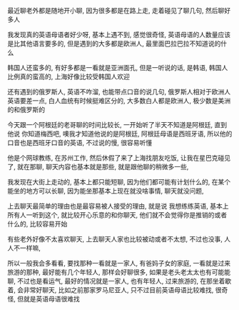 最近聊老外都是随地开小聊, 因为很多都是在路上走, 走着碰见了聊几句, 然后聊好多人

我发现真的英语母语者好少呀, 基本上遇不到, 感觉很奇怪, 英语母语的人数量应该是比其他语言要多的, 但是遇到的大多都是欧洲人, 最里面巴拉巴拉不知道说的什么

韩国人还蛮多的, 有好多都是一看就是亚洲面孔, 但是一听说的话, 是韩语, 韩国人比例真的蛮高的, 上海好像比较受韩国人欢迎

还有遇到的俄罗斯人, 英语不咋溜, 也能带点口音的说几句, 俄罗斯人相对于欧洲人英语要差一点, 白人血统有时候挺难区分的, 大多数白人都是欧洲人, 极少数是美洲的和俄罗斯的

今天跟一个阿根廷的老哥聊的时间比较长, 一开始听了半天不知道是阿根廷, 直到他说 你知道梅西吧, 噢我才知道他说的是阿根廷, 阿根廷母语是西班牙语, 所以他的口音也是西班牙口音的英语, 不过说的慢, 很容易听懂

他是个网球教练, 在苏州工作, 然后休假了来了上海找朋友吃饭, 让我在星巴克碰见了, 就在那聊, 聊天内容也基本就是那些, 就是跟他聊的稍微多一些,

我发现在大街上走动的, 基本上都只能短聊, 因为他们都可能有计划什么的, 在某个能坐的地方可以长聊, 因为能坐那基本上现在就没啥事情, 聊天就没问题, 

上去聊天最简单的理由也是最容易被人接受的理由, 就是说 我想练练英语, 基本上所有人一听到这个, 就比较开心乐意的和你聊天, 他们就不会觉得你是推销的或者什么的, 比较容易开始

有些老外好像不太喜欢聊天, 上去聊天人家也比较被动或者不太想, 不过也没事, 人人不一样嘛,

所以一般我会多看看, 要找那种一看就是一家人, 有爸妈子女的家庭, 一看就是过来旅游的那种, 最好能有几个年轻人, 那样会好聊很多, 如果是老头老太太也有可能能聊, 不过也是看运气, 最好的情况就是一家人, 也有年轻人, 过来旅游的, 在那坐着歇着, 会非常好聊天, 比如之前那家罗马尼亚人, 只不过目前英语母语比较难找, 很奇怪, 但就是英语母语很难找